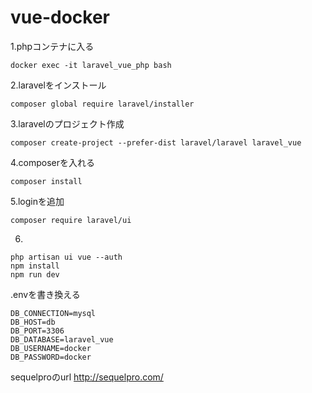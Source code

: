 # vue-docker

1.phpコンテナに入る
```
docker exec -it laravel_vue_php bash
```

2.laravelをインストール
```
composer global require laravel/installer
```

3.laravelのプロジェクト作成
```
composer create-project --prefer-dist laravel/laravel laravel_vue
```

4.composerを入れる
```
composer install
```

5.loginを追加
```
composer require laravel/ui
```

6.
```
php artisan ui vue --auth
npm install
npm run dev
```

.envを書き換える
```
DB_CONNECTION=mysql
DB_HOST=db
DB_PORT=3306
DB_DATABASE=laravel_vue
DB_USERNAME=docker
DB_PASSWORD=docker
```

sequelproのurl http://sequelpro.com/
